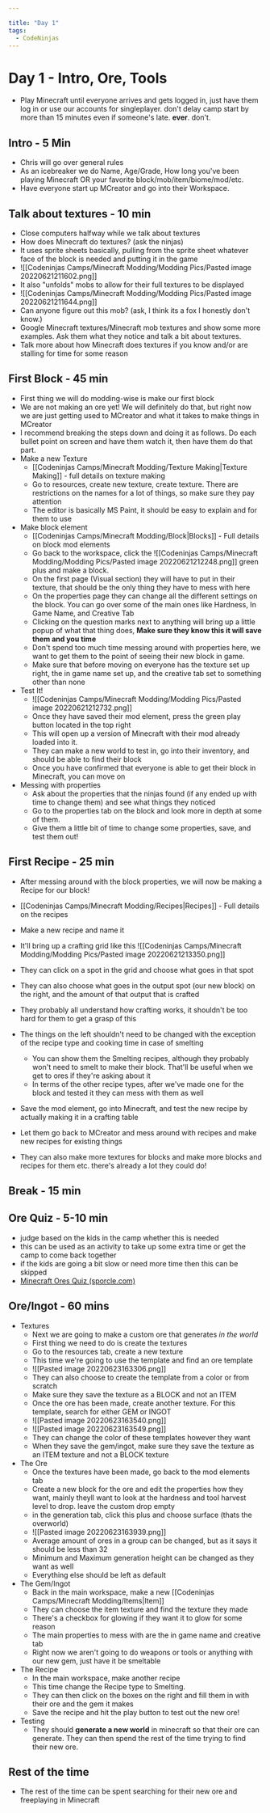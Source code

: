 ```yaml
---

title: "Day 1"
tags:
  - CodeNinjas
---
```

# Day 1 - Intro, Ore, Tools
- Play Minecraft until everyone arrives and gets logged in, just have them log in or use our accounts for singleplayer. don't delay camp start by more than 15 minutes even if someone's late. **ever**. don't.
## Intro - 5 Min
- Chris will go over general rules
- As an icebreaker we do Name, Age/Grade, How long you've been playing Minecraft OR your favorite block/mob/item/biome/mod/etc.
- Have everyone start up MCreator and go into their Workspace.

## Talk about textures - 10 min
-  Close computers halfway while we talk about textures
- How does Minecraft do textures? (ask the ninjas)
- It uses sprite sheets basically, pulling from the sprite sheet whatever face of the block is needed and putting it in the game
- ![[Codeninjas Camps/Minecraft Modding/Modding Pics/Pasted image 20220621211602.png]]
- It also "unfolds" mobs to allow for their full textures to be displayed
- ![[Codeninjas Camps/Minecraft Modding/Modding Pics/Pasted image 20220621211644.png]]
- Can anyone figure out this mob? (ask, I think its a fox I honestly don't know.)
- Google Minecraft textures/Minecraft mob textures and show some more examples. Ask them what they notice and talk a bit about textures.
- Talk more about how Minecraft does textures if you know and/or are stalling for time for some reason

## First Block - 45 min
- First thing we will do modding-wise is make our first block
- We are not making an ore yet! We will definitely do that, but right now we are just getting used to MCreator and what it takes to make things in MCreator
- I recommend breaking the steps down and doing it as follows. Do each bullet point on screen and have them watch it, then have them do that part.
- Make a new Texture
	- [[Codeninjas Camps/Minecraft Modding/Texture Making|Texture Making]] - full details on texture making
	- Go to resources, create new texture, create texture. There are restrictions on the names for a lot of things, so make sure they pay attention
	- The editor is basically MS Paint, it should be easy to explain and for them to use
- Make block element
	- [[Codeninjas Camps/Minecraft Modding/Block|Blocks]] - Full details on block mod elements
	- Go back to the workspace, click the ![[Codeninjas Camps/Minecraft Modding/Modding Pics/Pasted image 20220621212248.png]] green plus and make a block. 
	- On the first page (Visual section) they will have to put in their texture, that should be the only thing they have to mess with here
	- On the properties page they can change all the different settings on the block. You can go over some of the main ones like Hardness, In Game Name, and Creative Tab
	- Clicking on the question marks next to anything will bring up a little popup of what that thing does, **Make sure they know this it will save them and you time**
	- Don't spend too much time messing around with properties here, we want to get them to the point of seeing their new block in game. 
	- Make sure that before moving on everyone has the texture set up right, the in game name set up, and the creative tab set to something other than none
- Test It!
	- ![[Codeninjas Camps/Minecraft Modding/Modding Pics/Pasted image 20220621212732.png]]
	- Once they have saved their mod element, press the green play button located in the top right
	- This will open up a version of Minecraft with their mod already loaded into it.
	- They can make a new world to test in, go into their inventory, and should be able to find their block
	- Once you have confirmed that everyone is able to get their block in Minecraft, you can move on
- Messing with properties
	- Ask about the properties that the ninjas found (if any ended up with time to change them) and see what things they noticed
	- Go to the properties tab on the block and look more in depth at some of them.
	- Give them a little bit of time to change some properties, save, and test them out!

## First Recipe - 25 min
- After messing around with the block properties, we will now be making a Recipe for our block!
- [[Codeninjas Camps/Minecraft Modding/Recipes|Recipes]] - Full details on the recipes
- Make a new recipe and name it
- It'll bring up a crafting grid like this 
![[Codeninjas Camps/Minecraft Modding/Modding Pics/Pasted image 20220621213350.png]]
- They can click on a spot in the grid and choose what goes in that spot
- They can also choose what goes in the output spot (our new block) on the right, and the amount of that output that is crafted
- They probably all understand how crafting works, it shouldn't be too hard for them to get a grasp of this
- The things on the left shouldn't need to be changed with the exception of the recipe type and cooking time in case of smelting
	- You can show them the Smelting recipes, although they probably won't need to smelt to make their block. That'll be useful when we get to ores if they're asking about it
	- In terms of the other recipe types, after we've made one for the block and tested it they can mess with them as well
- Save the mod element, go into Minecraft, and test the new recipe by actually making it in a crafting table

- Let them go back to MCreator and mess around with recipes and make new recipes for existing things
- They can also make more textures for blocks and make more blocks and recipes for them etc. there's already a lot they could do!

## Break - 15 min

## Ore Quiz - 5-10 min
- judge based on the kids in the camp whether this is needed
- this can be used as an activity to take up some extra time or get the camp to come back together
- if the kids are going a bit slow or need more time then this can be skipped
- [Minecraft Ores Quiz (sporcle.com)](https://www.sporcle.com/games/lmasta/minecraft-underground-ores)

## Ore/Ingot - 60 mins
- Textures
	- Next we are going to make a custom ore that generates *in the world*
	- First thing we need to do is create the textures
	- Go to the resources tab, create a new texture
	- This time we're going to use the template and find an ore template
	- ![[Pasted image 20220623163306.png]]
	- They can also choose to create the template from a color or from scratch
	- Make sure they save the texture as a BLOCK and not an ITEM
	- Once the ore has been made, create another texture. For this template, search for either GEM or INGOT
	- ![[Pasted image 20220623163540.png]]
	- ![[Pasted image 20220623163549.png]]
	- They can change the color of these templates however they want
	- When they save the gem/ingot, make sure they save the texture as an ITEM texture and not a BLOCK texture
- The Ore
	- Once the textures have been made, go back to the mod elements tab
	- Create a new block for the ore and edit the properties how they want, mainly theyll want to look at the hardness and tool harvest level to drop. leave the custom drop empty
	- in the generation tab, click this plus and choose surface (thats the overworld)
	- ![[Pasted image 20220623163939.png]]
	- Average amount of ores in a group can be changed, but as it says it should be less than 32
	- Minimum and Maximum generation height can be changed as they want as well
	- Everything else should be left as default
- The Gem/Ingot
	- Back in the main workspace, make a new [[Codeninjas Camps/Minecraft Modding/Items|Item]]
	- They can choose the item texture and find the texture they made
	- There's a checkbox for glowing if they want it to glow for some reason
	- The main properties to mess with are the in game name and creative tab
	- Right now we aren't going to do weapons or tools or anything with our new gem, just have it be smeltable
- The Recipe
	- In the main workspace, make another recipe
	- This time change the Recipe type to Smelting.
	- They can then click on the boxes on the right and fill them in with their ore and the gem it makes
	- Save the recipe and hit the play button to test out the new ore!
- Testing
	- They should **generate a new world** in minecraft so that their ore can generate. They can then spend the rest of the time trying to find their new ore.
## Rest of the time
- The rest of the time can be spent searching for their new ore and freeplaying in Minecraft
